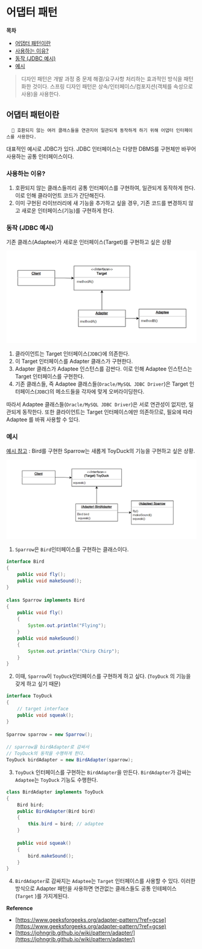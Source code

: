 # 어댑터 패턴


**목차**
- [어댑터 패턴이란](#어댑터-패턴이란)
- [사용하는 이유?](#사용하는-이유)
- [동작 (JDBC 예시)](#동작-jdbc-예시)
- [예시](#예시)

> 디자인 패턴은 개발 과정 중 문제 해결/요구사항 처리하는 효과적인 방식을 패턴화한 것이다. 스프링 디자인 패턴은 상속/인터페이스/컴포지션(객체를 속성으로 사용)을 사용한다.
>

## 어댑터 패턴이란

<aside>

      🌟 호환되지 않는 여러 클래스들을 연관지어 일관되게 동작하게 하기 위해 어댑터 인터페이스를 사용한다.

</aside>

대표적인 예시로 JDBC가 있다. JDBC 인터페이스는 다양한 DBMS를 구현체만 바꾸어 사용하는 공통 인터페이스이다.

### 사용하는 이유?

  1. 호환되지 않는 클래스들끼리 공통 인터페이스를 구현하여, 일관되게 동작하게 한다. 이로 인해 클라이언트 코드가 간단해진다.
  2. 이미 구현된 라이브러리에 새 기능을 추가하고 싶을 경우, 기존 코드를 변경하지 않고 새로운 인터페이스(기능)를 구현하게 한다.


### 동작 (JDBC 예시)

기존 클래스(Adaptee)가 새로운 인터페이스(Target)를 구현하고 싶은 상황

![img.png](image/img.png)


  1. 클라이언트는 Target 인터페이스(`JDBC`)에 의존한다.
  2. 이 Target 인터페이스를 Adapter 클래스가 구현한다.
  3. Adapter 클래스가 Adaptee 인스턴스를 감싼다. 이로 인해 Adaptee 인스턴스는 Target 인터페이스를 구현한다.
  4. 기존 클래스들, 즉 Adaptee 클래스들(`Oracle/MySQL JDBC Driver`)은 Target 인터페이스(`JDBC`)의 메소드들을 각자에 맞게 오버라이딩한다. 

따라서 Adaptee 클래스들(`Oracle/MySQL JDBC Driver`)은 서로 연관성이 없지만, 일관되게 동작한다. 또한 클라이언트는 Target 인터페이스에만 의존하므로, 필요에 따라 Adaptee 를 바꿔 사용할 수 있다.

### 예시

[예시 참고](https://www.geeksforgeeks.org/adapter-pattern/?ref=gcse) : Bird를 구현한 Sparrow는 새롭게 ToyDuck의 기능을 구현하고 싶은 상황. 

![img_1.png](image/img_1.png)


1. `Sparrow`은 `Bird`인터페이스를 구현하는 클래스이다. 

```java
interface Bird
{
    public void fly();
    public void makeSound();
}
  
class Sparrow implements Bird
{
    public void fly()
    {
        System.out.println("Flying");
    }
    public void makeSound()
    {
        System.out.println("Chirp Chirp");
    }
}
```

2. 이때, `Sparrow`이 `ToyDuck`인터페이스를 구현하게 하고 싶다. (`ToyDuck` 의 기능을 갖게 하고 싶기 때문)

```java
interface ToyDuck
{
    // target interface
    public void squeak();
}

Sparrow sparrow = new Sparrow();

// sparrow을 birdAdapter로 감싸서
// ToyDuck의 동작을 수행하게 한다.
ToyDuck birdAdapter = new BirdAdapter(sparrow);
```

3. `ToyDuck` 인터페이스를 구현하는 `BirdAdapter`을 만든다. `BirdAdapter`가 감싸는 `Adaptee`는 `ToyDuck` 기능도 수행한다.

```java
class BirdAdapter implements ToyDuck
{
    Bird bird;
    public BirdAdapter(Bird bird)
    {
        this.bird = bird; // adaptee
    }
  
    public void squeak()
    {
        bird.makeSound();
    }
}
```

4. `BirdAdapter`로 감싸지는 `Adaptee`는 `Target` 인터페이스를 사용할 수 있다. 이러한 방식으로 Adapter 패턴을 사용하면 연관없는 클래스들도 공통 인테페이스(`Target` )를 가지게된다.


**Reference**

- [https://www.geeksforgeeks.org/adapter-pattern/?ref=gcse](https://www.geeksforgeeks.org/adapter-pattern/?ref=gcse)
- [https://johngrib.github.io/wiki/pattern/adapter/](https://johngrib.github.io/wiki/pattern/adapter/)
